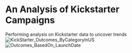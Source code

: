 # An Analysis of Kickstarter Campaigns
Performing analysis on Kickstarter data to uncover trends
![KickStarter_Outcomes_ByCategoryInUS](https://github.com/zimmer3-iii/kickstarter-analysis/blob/main/KickStarter_Outcomes_ByCategoryInUS.PNG)
![Outcomes_BasedOn_LaunchDate](https://github.com/zimmer3-iii/kickstarter-analysis/blob/main/Outcomes_BasedOn_LaunchDate.PNG)
